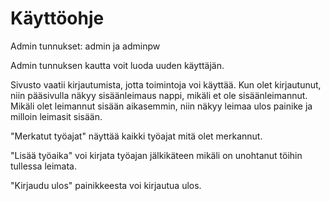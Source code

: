 # Käyttöohje

Admin tunnukset: admin ja adminpw

Admin tunnuksen kautta voit luoda uuden käyttäjän.

Sivusto vaatii kirjautumista, jotta toimintoja voi käyttää. 
Kun olet kirjautunut, niin pääsivulla näkyy sisäänleimaus nappi, mikäli et ole sisäänleimannut. Mikäli olet leimannut sisään aikasemmin, niin näkyy leimaa ulos painike ja milloin leimasit sisään.

"Merkatut työajat" näyttää kaikki työajat mitä olet merkannut.

"Lisää työaika" voi kirjata työajan jälkikäteen mikäli on unohtanut töihin tullessa leimata.

"Kirjaudu ulos" painikkeesta voi kirjautua ulos.
